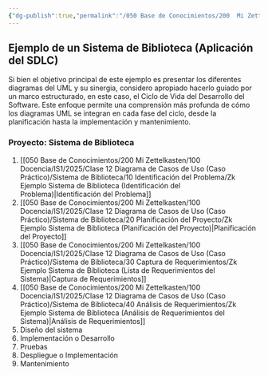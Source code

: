 ```yaml
---
{"dg-publish":true,"permalink":"/050 Base de Conocimientos/200  Mi Zettelkasten/100 Docencia/IS1/2025/Clase 12 Diagrama de Casos de Uso (Caso Práctico)/Sistema de Biblioteca/Zk Ejemplo de un Sistema de Biblioteca (Aplicación del SDLC)/","tags":["digitalGarden","UML","sdlc"]}
---
```


## Ejemplo de un Sistema de Biblioteca (Aplicación del SDLC)

Si bien el objetivo principal de este ejemplo es presentar los diferentes diagramas del UML y su sinergia, considero apropiado hacerlo guiado por un marco estructurado, en este caso, el Ciclo de Vida del Desarrollo del Software. Este enfoque permite una comprensión más profunda de cómo los diagramas UML se integran en cada fase del ciclo, desde la planificación hasta la implementación y mantenimiento. 

### Proyecto: Sistema de Biblioteca

 1. [[050 Base de Conocimientos/200  Mi Zettelkasten/100 Docencia/IS1/2025/Clase 12 Diagrama de Casos de Uso (Caso Práctico)/Sistema de Biblioteca/10 Identificación del Problema/Zk Ejemplo Sistema de Biblioteca (Identificación del Problema)\|Identificación del Problema]]
 2. [[050 Base de Conocimientos/200  Mi Zettelkasten/100 Docencia/IS1/2025/Clase 12 Diagrama de Casos de Uso (Caso Práctico)/Sistema de Biblioteca/20 Planificación del Proyecto/Zk Ejemplo Sistema de Biblioteca (Planificación del Proyecto)\|Planificación del Proyecto]]
 3. [[050 Base de Conocimientos/200  Mi Zettelkasten/100 Docencia/IS1/2025/Clase 12 Diagrama de Casos de Uso (Caso Práctico)/Sistema de Biblioteca/30 Captura de Requerimientos/Zk Ejemplo Sistema de Biblioteca (Lista de Requerimientos del Sistema)\|Captura de Requerimientos]]
 4. [[050 Base de Conocimientos/200  Mi Zettelkasten/100 Docencia/IS1/2025/Clase 12 Diagrama de Casos de Uso (Caso Práctico)/Sistema de Biblioteca/40 Análisis de Requerimientos/Zk Ejemplo Sistema de Biblioteca (Análisis de Requerimientos del Sistema)\|Análisis de Requerimientos]]
 5. Diseño del sistema
 6. Implementación o Desarrollo
 7. Pruebas
 8. Despliegue o Implementación
 9. Mantenimiento